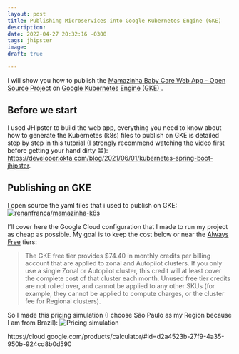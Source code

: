 ```yaml
---
layout: post
title: Publishing Microservices into Google Kubernetes Engine (GKE)
description: 
date: 2022-04-27 20:32:16 -0300
tags: jhipster
image:  
draft: true

---
```


I will show you how to publish the [Mamazinha Baby Care Web App - Open Source Project](https://renanfranca.github.io/redirect/mamazinha-baby-care-app.html) on [Google Kubernetes Engine (GKE)
](https://cloud.google.com/kubernetes-engine).

## Before we start
I used JHipster to build the web app, everything you need to know about how to generate the Kubernetes (k8s) files to publish on GKE is detailed step by step in this tutorial (I strongly recommend watching the video first before getting your hand dirty 😁): https://developer.okta.com/blog/2021/06/01/kubernetes-spring-boot-jhipster.

## Publishing on GKE
I open source the yaml files that i used to publish on GKE:
 [![renanfranca/mamazinha-k8s](https://renanfranca.github.io/img/mamazinha-baby-care/github-mamazinha-k8s-image_readme.png)](https://github.com/renanfranca/mamazinha-k8s/tree/google-cloud)

I’ll cover here the Google Cloud configuration that I made to run my project as cheap as possible. My goal is to keep the cost below or near the [Always Free](https://cloud.google.com/free/) tiers:

> The GKE free tier provides $74.40 in monthly credits per billing account that are applied to zonal and Autopilot clusters. If you only use a single Zonal or Autopilot cluster, this credit will at least cover the complete cost of that cluster each month. Unused free tier credits are not rolled over, and cannot be applied to any other SKUs (for example, they cannot be applied to compute charges, or the cluster fee for Regional clusters).

So I made this pricing simulation (I choose São Paulo as my Region because I am from Brazil):
![Pricing simulation](https://renanfranca.github.io/img/publishing-microservices-gke/price-simulation.png)
<figcaption>
https://cloud.google.com/products/calculator/#id=d2a4523b-27f9-4a35-950b-924cd8b0d590 </figcaption>